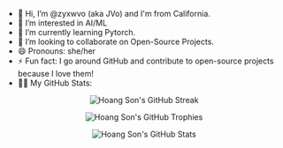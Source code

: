 - 👋 Hi, I’m @zyxwvo (aka JVo) and I'm from California.
- 👀 I’m interested in AI/ML
- 🌱 I’m currently learning Pytorch.
- 💞️ I’m looking to collaborate on Open-Source Projects.
- 😄 Pronouns: she/her
- ⚡ Fun fact: I go around GitHub and contribute to open-source projects because I love them!
- 👸🏻 My GitHub Stats:

<p align="center">
    <img src="https://github-readme-streak-stats.herokuapp.com/?user=zyxwvo&theme=radical" alt="Hoang Son's GitHub Streak" />
</p>
<p align="center">
    <img src="https://github-profile-trophy.vercel.app/?username=zyxwvo&theme=radical&column=3&row=1&margin-w=15&margin-h=15" alt="Hoang Son's GitHub Trophies" />
</p>
<p align="center">
    <img src="https://github-contribution-stats.vercel.app/api/?username=zyxwvo&theme=radical&layout=compact" alt="Hoang Son's GitHub Stats" />
</p>
